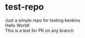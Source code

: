 # test-repo
Just a simple repo for testing kenkins  
Hello World!  
This is a test for PR on any branch
